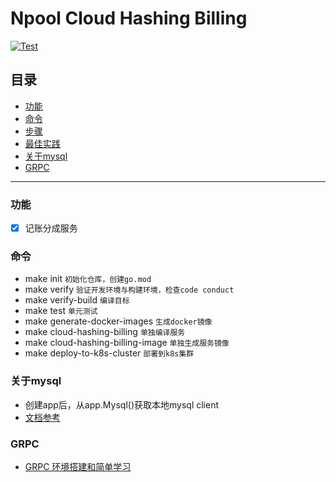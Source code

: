 # Npool Cloud Hashing Billing

[![Test](https://github.com/NpoolPlatform/cloud-hashing-billing/actions/workflows/main.yml/badge.svg?branch=master)](https://github.com/NpoolPlatform/cloud-hashing-billing/actions/workflows/main.yml)

## 目录
  - [功能](#功能)
  - [命令](#命令)
  - [步骤](#步骤)
  - [最佳实践](#最佳实践)
  - [关于mysql](#关于mysql)
  - [GRPC](#grpc)

-----------
### 功能
- [x] 记账分成服务

### 命令
* make init ```初始化仓库，创建go.mod```
* make verify ```验证开发环境与构建环境，检查code conduct```
* make verify-build ```编译目标```
* make test ```单元测试```
* make generate-docker-images ```生成docker镜像```
* make cloud-hashing-billing ```单独编译服务```
* make cloud-hashing-billing-image ```单独生成服务镜像```
* make deploy-to-k8s-cluster ```部署到k8s集群```

### 关于mysql
* 创建app后，从app.Mysql()获取本地mysql client
* [文档参考](https://entgo.io/docs/sql-integration)

### GRPC
* [GRPC 环境搭建和简单学习](./grpc.md)
